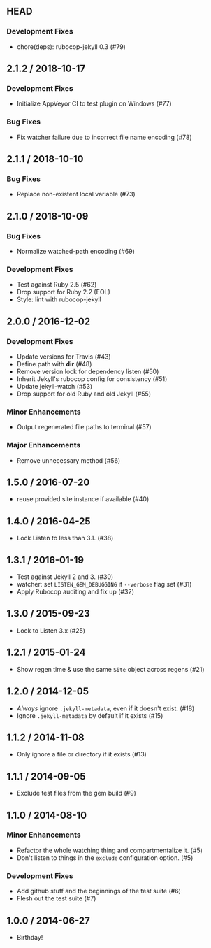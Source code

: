 ## HEAD

### Development Fixes

  * chore(deps): rubocop-jekyll 0.3 (#79)

## 2.1.2 / 2018-10-17

### Development Fixes

  * Initialize AppVeyor CI to test plugin on Windows (#77)

### Bug Fixes

  * Fix watcher failure due to incorrect file name encoding (#78)

## 2.1.1 / 2018-10-10

### Bug Fixes

  * Replace non-existent local variable (#73)

## 2.1.0 / 2018-10-09

### Bug Fixes

  * Normalize watched-path encoding (#69)

### Development Fixes

  * Test against Ruby 2.5 (#62)
  * Drop support for Ruby 2.2 (EOL)
  * Style: lint with rubocop-jekyll

## 2.0.0 / 2016-12-02

### Development Fixes

  * Update versions for Travis (#43)
  * Define path with __dir__ (#48)
  * Remove version lock for dependency listen (#50)
  * Inherit Jekyll&#39;s rubocop config for consistency (#51)
  * Update jekyll-watch (#53)
  * Drop support for old Ruby and old Jekyll (#55)

### Minor Enhancements

  * Output regenerated file paths to terminal (#57)

### Major Enhancements

  * Remove unnecessary method (#56)

## 1.5.0 / 2016-07-20

  * reuse provided site instance if available (#40)

## 1.4.0 / 2016-04-25

  * Lock Listen to less than 3.1. (#38)

## 1.3.1 / 2016-01-19

  * Test against Jekyll 2 and 3. (#30)
  * watcher: set `LISTEN_GEM_DEBUGGING` if `--verbose` flag set (#31)
  * Apply Rubocop auditing and fix up (#32)

## 1.3.0 / 2015-09-23

  * Lock to Listen 3.x (#25)

## 1.2.1 / 2015-01-24

  * Show regen time & use the same `Site` object across regens (#21)

## 1.2.0 / 2014-12-05

  * *Always* ignore `.jekyll-metadata`, even if it doesn't exist. (#18)
  * Ignore `.jekyll-metadata` by default if it exists (#15)

## 1.1.2 / 2014-11-08

  * Only ignore a file or directory if it exists (#13)

## 1.1.1 / 2014-09-05

  * Exclude test files from the gem build (#9)

## 1.1.0 / 2014-08-10

### Minor Enhancements

  * Refactor the whole watching thing and compartmentalize it. (#5)
  * Don't listen to things in the `exclude` configuration option. (#5)

### Development Fixes

  * Add github stuff and the beginnings of the test suite (#6)
  * Flesh out the test suite (#7)

## 1.0.0 / 2014-06-27

  * Birthday!
